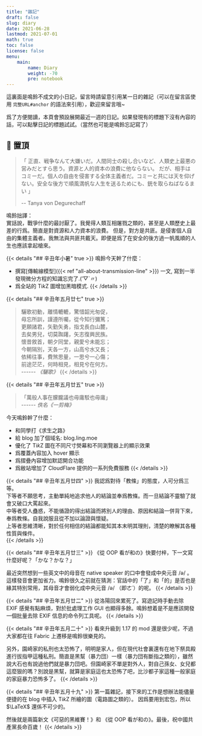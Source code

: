 ```yaml
---
title: "雜記"
draft: false
slug: diary
date: 2021-06-28
lastmod: 2021-07-01
math: true
toc: false
license: false
menu:
    main:
        name: Diary
        weight: -70
        pre: notebook
---
```


這裏面是鳴鈴不成文的小日記，留言時請留意引用某一日的雜記（可以在留言區使用 `完整URL#anchor` 的語法來引用），歡迎來留言哦~

爲了方便閱讀，本頁會預設展開最近一週的日記。如果發現有的標題下沒有內容的話，可以點擊日記的標題試試。（當然也可能是鳴鈴忘記寫了）

## 📌 置頂

> 「 正直、戦争なんて大嫌いだ。人間同士の殺し合いなど、人類史上最悪の営みだとすら思う。資源と人的資本の浪費に他ならない。
> だが、相手はコミーだ。個人の自由を侵害する全体主義者だ。コミーと共には天を仰げない。安全な後方で順風満帆な人生を送るためにも、銃を取らねばなるまい 」
> 
>   -- Tanya von Degurechaff 

鳴鈴拙譯：  
實話說，戰爭什麼的最討厭了。我覺得人類互相屠戮之類的，甚至是人類歷史上最差的行爲。簡直是對資源和人力資本的浪費。
但是，對方是共匪。是侵害個人自由的集體主義者。我無法與共匪共戴天。即便是爲了在安全的後方過一帆風順的人生也應該拿起槍來。

{{< details "## 辛丑年小暑" true >}}
鳴鈴今天幹了什麼：
- 撰寫[傳輸線模型]({{< ref "all-about-transmission-line" >}}) 一文, 寫到一半發現微分方程的知識忘完了.(′▽`〃)
- 爲全站的 $\text{Ti}k\text{Z}$ 圖增加黑暗模式. 
{{< /details >}}

{{< details "## 辛丑年五月廿七" true >}}
> 驪歌初動，離情轆轆，驚惜韶光匆促，  
> 毋忘所訓，謹遵所囑，從今知行彌篤；  
> 更願諸君，矢­勤矢勇，指戈長白山麓，  
> 去矣男兒，切莫踟躇，矢志復興民族。  
> 懷昔敘首，朝夕同堂，親愛­兮未能忘；  
> 今朝隔別，天各一方，山高兮水又長；  
> 依稀往事，費煞思量，一思兮一心傷；  
> 前­途茫茫，何時相見，相見兮在何方。  
> ------ *《驪歌》*
{{< /details >}}

{{< details "## 辛丑年五月廿五" true >}}
> 「萬般人事在朦朧議也毋庸駁也毋庸」   
>  ------ *佚名《一剪梅》*

今天鳴鈴幹了什麼：
- 和同學打《求生之路》
- 給 blog 加了個域名: blog.ling.moe
- 優化了 $\text{Ti}k\text{Z}$ 圖在不同尺寸熒幕和不同瀏覽器上的顯示效果
- 爲覆蓋內容加入 hover 顯示
- 爲摺疊內容增加默認開合功能
- 爲敝站增加了 CloudFlare 提供的一系列免費服務
{{< /details >}}

{{< details "## 辛丑年五月廿四" >}}
我認爲對待「教條」的態度，人可分爲三等。  
下等者不願思考，主動單純地追求他人的結論並奉爲教條。而一旦結論不靈驗了就會又破口大罵起來。  
中等者受人蠱惑，不能循證的得出結論而將別人的理由、原因和結論一併背下來，奉爲教條。自我說服且從不加以論證與懷疑。  
上等者思維清晰，對於任何相信的結論都能知其本末明其理則，清楚的瞭解其各種性質與條件。  
{{< /details >}}

{{< details "## 辛丑年五月廿三" >}}
《從 OOP 看が和の》快要付梓，下一文寫什麼好呢？「かな？かな？」

最近突然想到一些英文中的母音在 native speaker 的口中會發成中央元音 /ə/ 。這樣發音會更加省力。鳴鈴很久之前就在猜測：官話中的「了」和「的」是否也是緣其特別常用，其母音才會弱化成中央元音 /ə/ （即ㄜ˙）的呢。
{{< /details >}}

{{< details "## 辛丑年五月廿二" >}}
從洛陽回來累死了。寫遊記時手動去除 EXIF 感覺有點麻煩，對於批處理工作 GUI 也顯得多餘。鳴鈴想着是不是應該開發一個批量去除 EXIF 信息的命令列工具呢。
{{< /details >}}

{{< details "## 辛丑年五月二十" >}}
看來升級到 1.17 的 mod 還是很少呢，不過大家都在往 Fabric 上遷移是鳴鈴很樂見的。

另外，園崎家的私刑也太恐怖了，明明是家人，但在現代社會裏還有在地下祭具殿進行拔指甲這種私刑。簡直是黑幫（暴力団）一樣（暴力団有斷指之類的），雖然說大石也有說過他們就是暴力団吧。但園崎家不單是對外人，對自己孫女、女兒都這麼狠的嗎？別說是黑幫，就算是家庭這也太恐怖了吧，比沙都子家這種一般家庭的家庭暴力恐怖多了。
{{< /details >}}

{{< details "## 辛丑年五月十九" >}}
第一篇雜記，接下來的工作是想辦法能儘量便捷的在 blog 中插入 $\text{Ti}k\text{Z}$ 所繪的圖（電路圖之類的）。
因爲要用到宏包，所以 $\LaTeX$ 還係不可少的。

然後就是兩篇新文《可惡的黑維賽！》和 《從 OOP 看が和の》。最後，祝中國共產黨長命百歲！
{{< /details >}}
